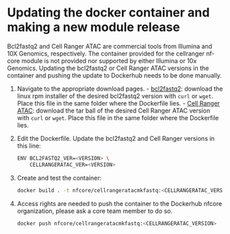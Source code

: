 # Updating the docker container and making a new module release

Bcl2fastq2 and Cell Ranger ATAC are commercial tools from Illumina and 10X Genomics, respectively. The container
provided for the cellranger nf-core module is not provided nor supported by either Illumina or 10x Genomics. Updating
the bcl2fastq2 or Cell Ranger ATAC versions in the container and pushing the update to Dockerhub needs to be done manually.

1. Navigate to the appropriate download pages. - [bcl2fastq2](https://emea.support.illumina.com/sequencing/sequencing_software/bcl2fastq-conversion-software.html): download the linux rpm installer of the desired bcl2fastq2 version with `curl` or `wget`. Place this file in the same folder where the Dockerfile lies. - [Cell Ranger ATAC](https://support.10xgenomics.com/single-cell-atac/software/pipelines/latest/installation): download the tar ball of the desired Cell Ranger ATAC version with `curl` or `wget`. Place this file in the same folder where the Dockerfile lies.

2. Edit the Dockerfile. Update the bcl2fastq2 and Cell Ranger versions in this line:

   ```bash
   ENV BCL2FASTQ2_VER=<VERSION> \
       CELLRANGERATAC_VER=<VERSION>
   ```

3. Create and test the container:

   ```bash
   docker build . -t nfcore/cellrangeratacmkfastq:<CELLRANGERATAC_VERSION>
   ```

4. Access rights are needed to push the container to the Dockerhub nfcore organization, please ask a core team
   member to do so.

   ```bash
   docker push nfcore/cellrangeratacmkfastq:<CELLRANGERATAC_VERSION>
   ```
